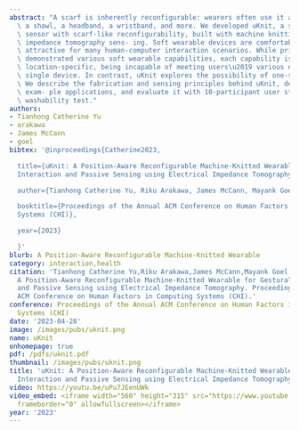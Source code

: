 ```yaml
---
abstract: "A scarf is inherently reconfigurable: wearers often use it as a neck wrap,\
  \ a shawl, a headband, a wristband, and more. We developed uKnit, a scarf-like soft\
  \ sensor with scarf-like reconfigurability, built with machine knitting and electrical\
  \ impedance tomography sens- ing. Soft wearable devices are comfortable and thus\
  \ attractive for many human-computer interaction scenarios. While prior work has\
  \ demonstrated various soft wearable capabilities, each capability is device- and\
  \ location-specific, being incapable of meeting users\u2019 various needs with a\
  \ single device. In contrast, uKnit explores the possibility of one-soft-wearable-for-all.\
  \ We describe the fabrication and sensing principles behind uKnit, demonstrate several\
  \ exam- ple applications, and evaluate it with 10-participant user studies and a\
  \ washability test."
authors:
- Tianhong Catherine Yu
- arakawa
- James McCann
- goel
bibtex: '@inproceedings{Catherine2023,

  title={uKnit: A Position-Aware Reconfigurable Machine-Knitted Wearable for Gestural
  Interaction and Passive Sensing using Electrical Impedance Tomography},

  author={Tianhong Catherine Yu, Riku Arakawa, James McCann, Mayank Goel, , },

  booktitle={Proceedings of the Annual ACM Conference on Human Factors in Computing
  Systems (CHI)},

  year={2023}

  }'
blurb: A Position-Aware Reconfigurable Machine-Knitted Wearable
category: interaction,health
citation: 'Tianhong Catherine Yu,Riku Arakawa,James McCann,Mayank Goel,. 2023. uKnit:
  A Position-Aware Reconfigurable Machine-Knitted Wearable for Gestural Interaction
  and Passive Sensing using Electrical Impedance Tomography. Proceedings of the Annual
  ACM Conference on Human Factors in Computing Systems (CHI).'
conference: Proceedings of the Annual ACM Conference on Human Factors in Computing
  Systems (CHI)
date: '2023-04-28'
image: /images/pubs/uknit.png
name: uKnit
onhomepage: true
pdf: /pdfs/uknit.pdf
thumbnail: /images/pubs/uknit.png
title: 'uKnit: A Position-Aware Reconfigurable Machine-Knitted Wearable for Gestural
  Interaction and Passive Sensing using Electrical Impedance Tomography'
video: https://youtu.be/uPu7JEenUWk
video_embed: <iframe width="560" height="315" src="https://www.youtube.com/embed/uPu7JEenUWk"
  frameborder="0" allowfullscreen></iframe>
year: '2023'
---
```

